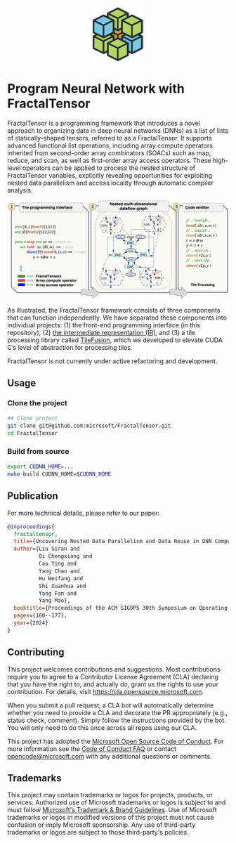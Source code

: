 <div align="center">
  <img src="assets/FractalTensor-logo.png" width="120"/>
</div>


# Program Neural Network with FractalTensor

FractalTensor is a programming framework that introduces a novel approach to organizing data in deep neural networks (DNNs) as a list of lists of statically-shaped tensors, referred to as a FractalTensor. It supports advanced functional list operations, including array compute operators inherited from second-order array combinators (SOACs) such as map, reduce, and scan, as well as first-order array access operators. These high-level operators can be applied to process the nested structure of FractalTensor variables, explicitly revealing opportunities for exploiting nested data parallelism and access locality through automatic compiler analysis.

<p align="center">
<img src="assets/FractalTensor_overview.png"><br>
</p>

As illustrated, the FractalTensor framework consists of three components that can function independently. We have separated these components into individual projects: (1) the front-end programming interface (in this repository), (2) [the intermediate representation (IR)](https://github.com/TiledTensor/TiledLower), and (3) a tile processing library called [TileFusion]( https://github.com/microsoft/TileFusion), which we developed to elevate CUDA C’s level of abstraction for processing tiles.

FractalTensor is not currently under active refactoring and development.

## Usage

### Clone the project

```bash
## Clone project
git clone git@github.com:microsoft/FractalTensor.git
cd FractalTensor
```

### Build from source

```bash
export CUDNN_HOME=...
make build CUDNN_HOME=$CUDNN_HOME
```

## Publication

For more technical details, please refer to our paper:

```bibtex
@inproceedings{
  fractaltensor,
  title={Uncovering Nested Data Parallelism and Data Reuse in DNN Computation with FractalTensor},
  author={Liu Siran and
          Qi Chengxiang and
          Cao Ying and
          Yang Chao and
          Hu Weifang and
          Shi Xuanhua and
          Yang Fan and
          Yang Mao},
  booktitle={Proceedings of the ACM SIGOPS 30th Symposium on Operating Systems Principles},
  pages={160--177},
  year={2024}
}
```

## Contributing

This project welcomes contributions and suggestions.  Most contributions require you to agree to a
Contributor License Agreement (CLA) declaring that you have the right to, and actually do, grant us
the rights to use your contribution. For details, visit https://cla.opensource.microsoft.com.

When you submit a pull request, a CLA bot will automatically determine whether you need to provide
a CLA and decorate the PR appropriately (e.g., status check, comment). Simply follow the instructions
provided by the bot. You will only need to do this once across all repos using our CLA.

This project has adopted the [Microsoft Open Source Code of Conduct](https://opensource.microsoft.com/codeofconduct/).
For more information see the [Code of Conduct FAQ](https://opensource.microsoft.com/codeofconduct/faq/) or
contact [opencode@microsoft.com](mailto:opencode@microsoft.com) with any additional questions or comments.

## Trademarks

This project may contain trademarks or logos for projects, products, or services. Authorized use of Microsoft 
trademarks or logos is subject to and must follow 
[Microsoft's Trademark & Brand Guidelines](https://www.microsoft.com/en-us/legal/intellectualproperty/trademarks/usage/general).
Use of Microsoft trademarks or logos in modified versions of this project must not cause confusion or imply Microsoft sponsorship.
Any use of third-party trademarks or logos are subject to those third-party's policies.
